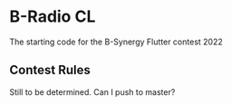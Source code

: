 # B-Radio CL

The starting code for the B-Synergy Flutter contest 2022

## Contest Rules

Still to be determined. Can I push to master?
